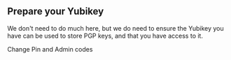 ## Prepare your Yubikey

We don't need to do much here, but we do need to ensure the
Yubikey you have can be used to store PGP keys, and that you have access to it.

Change Pin and Admin codes
